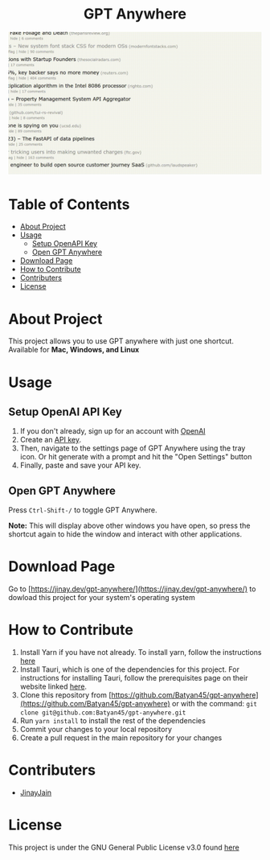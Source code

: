 <div align="center">
  <h1>GPT Anywhere</h1>
</div>

![Demo](assets/readme_example.gif)

# Table of Contents
* [About Project](#about-project)
* [Usage](#usage)
  * [Setup OpenAPI Key](#setup-openai-api-key)
  * [Open GPT Anywhere](#open-gpt-anywhere)
* [Download Page](#download-page)
* [How to Contribute](#how-to-contribute)
* [Contributers](#contributers)
* [License](#license)

# About Project
  This project allows you to use GPT anywhere with just one shortcut. Available for <b>Mac, Windows, and Linux</b>

# Usage

## Setup OpenAI API Key

1. If you don't already, sign up for an account with [OpenAI](https://platform.openai.com/)
2. Create an [API key](https://platform.openai.com/account/api-keys). 
3. Then, navigate to the settings page of GPT Anywhere using the tray icon. Or hit generate with a prompt and hit the "Open Settings" button
4. Finally, paste and save your API key.

## Open GPT Anywhere

Press `Ctrl-Shift-/` to toggle GPT Anywhere. 

**Note:** This will display above other windows you have open, so press the shortcut again to hide the window and interact with other applications.

# Download Page
Go to [https://jinay.dev/gpt-anywhere/](https://jinay.dev/gpt-anywhere/) to dowload this project for your system's operating system

# How to Contribute
1. Install Yarn if you have not already. To install yarn, follow the instructions [here](https://classic.yarnpkg.com/en/docs/getting-started)
2. Install Tauri, which is one of the dependencies for this project. For instructions for installing Tauri, follow the prerequisites page on their website linked [here](https://tauri.app/v1/guides/getting-started/prerequisites/).
3. Clone this repository from [https://github.com/Batyan45/gpt-anywhere](https://github.com/Batyan45/gpt-anywhere) or with the command: `git clone git@github.com:Batyan45/gpt-anywhere.git`
4. Run `yarn install` to install the rest of the dependencies
5. Commit your changes to your local repository
6. Create a pull request in the main repository for your changes

# Contributers
* [JinayJain](https://github.com/JinayJain)

# License
This project is under the GNU General Public License v3.0 found [here](LICENSE)